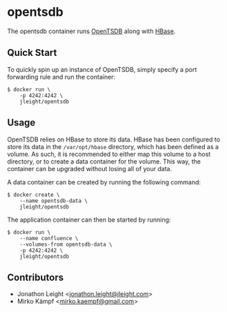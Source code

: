 opentsdb
========

The opentsdb container runs [OpenTSDB](http://opentsdb.net/) along with
[HBase](http://hbase.apache.org/).

Quick Start
-----------

To quickly spin up an instance of OpenTSDB, simply specify a port forwarding
rule and run the container:

    $ docker run \
        -p 4242:4242 \
        jleight/opentsdb

Usage
-----

OpenTSDB relies on HBase to store its data. HBase has been configured to store
its data in the `/var/opt/hbase` directory, which has been defined as a volume.
As such, it is recommended to either map this volume to a host directory, or to
create a data container for the volume. This way, the container can be upgraded
without losing all of your data.

A data container can be created by running the following command:

    $ docker create \
        --name opentsdb-data \
        jleight/opentsdb

The application container can then be started by running:

    $ docker run \
        --name confluence \
        --volumes-from opentsdb-data \
        -p 4242:4242 \
        jleight/opentsdb

Contributors
------------

- Jonathon Leight &lt;jonathon.leight@jleight.com>
- Mirko Kämpf &lt;mirko.kaempf@gmail.com>

